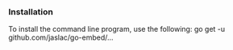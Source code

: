 ### Installation
To install the command line program, use the following:
        go get -u github.com/jaslac/go-embed/...
